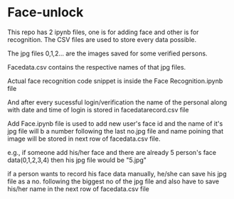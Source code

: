 # Face-unlock
This repo has 2 ipynb files, one is for adding face and other is for recognition. The CSV files are used to store every data possible.


The jpg files 0,1,2... are the images saved for some verified persons.

Facedata.csv contains the respective names of that jpg files.


Actual face recognition code snippet is inside the Face Recognition.ipynb file

And after every sucessful login/verification the name of the personal along with date and time of login is stored in facedatarecord.csv file


Add Face.ipynb file is used to add new user's face id and the name of it's jpg file will b a number following the last no.jpg file and name poining that image will be stored in next row of facedata.csv file.

e.g., if someone add his/her face and there are already 5 person's face data(0,1,2,3,4) then his jpg file would be "5.jpg"


if a person wants to record his face data manually, he/she can save his jpg file as a no. following the biggest no of the jpg file and also have to save his/her name in the next row of facedata.csv file 
